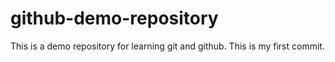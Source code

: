 # github-demo-repository
This is a demo repository for learning git and github.
This is my first commit.
